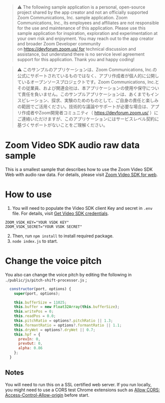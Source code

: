 > ⚠️ The following sample application is a personal, open-source project shared by the app creator and not an officially supported Zoom Communications, Inc. sample application. Zoom Communications, Inc., its employees and affiliates are not responsible for the use and maintenance of this application. Please use this sample application for inspiration, exploration and experimentation at your own risk and enjoyment. You may reach out to the app creator and broader Zoom Developer community on https://devforum.zoom.us/ for technical discussion and assistance, but understand there is no service level agreement support for this application. Thank you and happy coding!

> ⚠️ このサンプルのアプリケーションは、Zoom Communications, Inc.の公式にサポートされているものではなく、アプリ作成者が個人的に公開しているオープンソースプロジェクトです。Zoom Communications, Inc.とその従業員、および関連会社は、本アプリケーションの使用や保守について責任を負いません。このサンプルアプリケーションは、あくまでもインスピレーション、探求、実験のためのものとして、ご自身の責任と楽しみの範囲でご活用ください。技術的な議論やサポートが必要な場合は、アプリ作成者やZoom開発者コミュニティ（ https://devforum.zoom.us/ ）にご連絡いただけますが、このアプリケーションにはサービスレベル契約に基づくサポートがないことをご理解ください。

# Zoom Video SDK audio raw data sample
This is a smallest sample that describes how to use the Zoom Video SDK Web with audio raw data.
For details, please visit [Zoom Video SDK for web](https://developers.zoom.us/docs/video-sdk/web/).

# How to use
1. You will need to populate the Video SDK client Key and secret in `.env` file. For details, visit [Get Video SDK credentials](https://developers.zoom.us/docs/video-sdk/developer-accounts/#get-video-sdk-credentials).

```
ZOOM_VSDK_KEY="YOUR VSDK KEY"
ZOOM_VSDK_SECRET="YOUR VSDK SECRET"
```

2. Then, run ```npm install``` to install required package.
3. ```node index.js``` to start.

# Change the voice pitch
You also can change the voice pitch by editing the following in `./public/js/pitch-shift-processor.js` ;

```javascript
  constructor(port, options) {
    super(port, options);

    this.bufferSize = 11025;
    this.buffer = new Float32Array(this.bufferSize);
    this.writePos = 0;
    this.readPos = 0.0;
    this.pitchRatio = options?.pitchRatio || 1.3;
    this.formantRatio = options?.formantRatio || 1.1;
    this.dryWet = options?.dryWet || 0.7;
    this.hpf = {
      prevIn: 0,
      prevOut: 0,
      alpha: 0.86
    };
  }
```

## Notes
You will need to run this on a SSL certified web server. If you run locally, you might need to use a CORS test Chrome extensions such as [Allow CORS: Access-Control-Allow-origin](https://chrome.google.com/webstore/detail/allow-cors-access-control/lhobafahddgcelffkeicbaginigeejlf/) before start.
